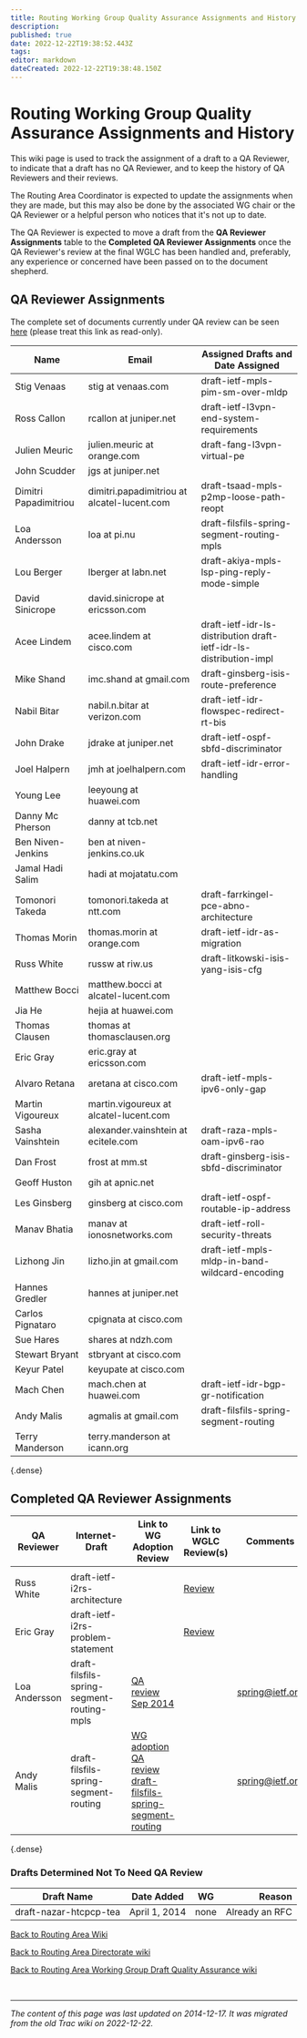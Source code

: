 ```yaml
---
title: Routing Working Group Quality Assurance Assignments and History
description: 
published: true
date: 2022-12-22T19:38:52.443Z
tags: 
editor: markdown
dateCreated: 2022-12-22T19:38:48.150Z
---
```


# Routing Working Group Quality Assurance Assignments and History

This wiki page is used to track the assignment of a draft to a QA Reviewer, to indicate that a draft has no QA Reviewer, and to keep the history of QA Reviewers and their reviews.

The Routing Area Coordinator is expected to update the assignments when they are made, but this may also be done by the associated WG chair or the QA Reviewer or a helpful person who notices that it's not up to date.

The QA Reviewer is expected to move a draft from the **QA Reviewer Assignments** table to the **Completed QA Reviewer Assignments** once the QA Reviewer's review at the final WGLC has been handled and, preferably, any experience or concerned have been passed on to the document shepherd.

## QA Reviewer Assignments

The complete set of documents currently under QA review can be seen [here](https://art.tools.ietf.org/tools/art/rtgdir/index.cgi/t=7238/queuedocs) (please treat this link as read-only). 

| Name                    |  Email                                        |  Assigned Drafts and Date Assigned                                     |
|-------------------------|-----------------------------------------------|------------------------------------------------------------------------|
|  Stig Venaas            |  stig at venaas.com                           |  draft-ietf-mpls-pim-sm-over-mldp                                      |
|  Ross Callon            |  rcallon at juniper.net                       |  draft-ietf-l3vpn-end-system-requirements                              |
|  Julien Meuric          |  julien.meuric at orange.com                  |  draft-fang-l3vpn-virtual-pe                                           |
|  John Scudder           |  jgs at juniper.net                           |                                                                        |
|  Dimitri Papadimitriou  |  dimitri.papadimitriou at alcatel-lucent.com  |  draft-tsaad-mpls-p2mp-loose-path-reopt                                |
|  Loa Andersson          |  loa at pi.nu                                 |  draft-filsfils-spring-segment-routing-mpls                            |
|  Lou Berger             |  lberger at labn.net                          |  draft-akiya-mpls-lsp-ping-reply-mode-simple                           |
|  David Sinicrope        |  david.sinicrope at ericsson.com              |                                                                        |
|  Acee Lindem            |  acee.lindem at cisco.com                     |  draft-ietf-idr-ls-distribution  draft-ietf-idr-ls-distribution-impl   |
|  Mike Shand             |  imc.shand at gmail.com                       |  draft-ginsberg-isis-route-preference                                  |
|  Nabil Bitar            |  nabil.n.bitar at verizon.com                 |  draft-ietf-idr-flowspec-redirect-rt-bis                               |
|  John Drake             |  jdrake at juniper.net                        |  draft-ietf-ospf-sbfd-discriminator                                    |
|  Joel Halpern           |  jmh at joelhalpern.com                       |  draft-ietf-idr-error-handling                                         |
|  Young Lee              |  leeyoung at huawei.com                       |                                                                        |
|  Danny Mc Pherson       |  danny at tcb.net                             |                                                                        |
|  Ben Niven-Jenkins      |  ben at niven-jenkins.co.uk                   |                                                                        |
|  Jamal Hadi Salim       |  hadi at mojatatu.com                         |                                                                        |
|  Tomonori Takeda        |  tomonori.takeda at ntt.com                   |  draft-farrkingel-pce-abno-architecture                                |
|  Thomas Morin           |  thomas.morin at orange.com                   |  draft-ietf-idr-as-migration                                           |
|  Russ White             |  russw at riw.us                              |  draft-litkowski-isis-yang-isis-cfg                                    |
|  Matthew Bocci          |  matthew.bocci at alcatel-lucent.com          |                                                                        |
|  Jia He                 |  hejia at huawei.com                          |                                                                        |
|  Thomas Clausen         |  thomas at thomasclausen.org                  |                                                                        |
|  Eric Gray              |  eric.gray at ericsson.com                    |                                                                        |
|  Alvaro Retana          |  aretana at cisco.com                         |  draft-ietf-mpls-ipv6-only-gap                                         |
|  Martin Vigoureux       |  martin.vigoureux at alcatel-lucent.com       |                                                                        |
|  Sasha Vainshtein       |  alexander.vainshtein at ecitele.com          |  draft-raza-mpls-oam-ipv6-rao                                          |
|  Dan Frost              |  frost at mm.st                               |  draft-ginsberg-isis-sbfd-discriminator                                |
|  Geoff Huston           |  gih at apnic.net                             |                                                                        |
|  Les Ginsberg           |  ginsberg at cisco.com                        |  draft-ietf-ospf-routable-ip-address                                   |
|  Manav Bhatia           |  manav at ionosnetworks.com                   |  draft-ietf-roll-security-threats                                      |
|  Lizhong Jin            |  lizho.jin at gmail.com                       |  draft-ietf-mpls-mldp-in-band-wildcard-encoding                        |
|  Hannes Gredler         |  hannes at juniper.net                        |                                                                        |
|  Carlos Pignataro       |  cpignata at cisco.com                        |                                                                        |
|  Sue Hares              |  shares at ndzh.com                           |                                                                        |
|  Stewart Bryant         |  stbryant at cisco.com                        |                                                                        |
|  Keyur Patel            |  keyupate at cisco.com                        |                                                                        |
|  Mach Chen              |  mach.chen at huawei.com                      |  draft-ietf-idr-bgp-gr-notification                                    |
|  Andy Malis             |  agmalis at gmail.com                         |  draft-filsfils-spring-segment-routing                                 |
|  Terry Manderson        |  terry.manderson at icann.org                 |                                                                        |
{.dense}

## Completed QA Reviewer Assignments 

| QA Reviewer     |  Internet-Draft                              |  Link to WG Adoption Review                                   |  Link to WGLC Review(s)  |  Comments   |
|-----------------|----------------------------------------------|---------------------------------------------------------------|--------------------------|-------------|
|                 |                                              |                                                               |                          |             |
|  Russ White     |  draft-ietf-i2rs-architecture                |                                                               |  [Review](http://www.ietf.org/mail-archive/web/rtg-dir/current/msg02501.html)                  |             |
|  Eric Gray      |  draft-ietf-i2rs-problem-statement           |                                                               |  [Review](http://www.ietf.org/mail-archive/web/rtg-dir/current/msg02500.html)                  |             |
|  Loa Andersson  |  draft-filsfils-spring-segment-routing-mpls  |  [QA review Sep 2014](https://trac.ietf.org/trac/rtg/wiki/QA%20review%20Sep%202014)                                           |                          |  spring@ietf.org   |
|  Andy Malis     |  draft-filsfils-spring-segment-routing       |  [WG adoption QA review draft-filsfils-spring-segment-routing](https://trac.ietf.org/trac/rtg/wiki/WG%20adoption%20QA%20review%20draft-filsfils-spring-segment-routing)  |                          |  spring@ietf.org   |
{.dense}

### Drafts Determined Not To Need QA Review

| Draft Name               |  Date Added     |  WG    |           Reason  |
|--------------------------|-----------------|--------|------------------:|
|  draft-nazar-htcpcp-tea  |  April 1, 2014  |  none  |  Already an RFC   |

[Back to Routing Area Wiki](/group/rtg)

[Back to Routing Area Directorate wiki](/group/rtg/RtgDir)

[Back to Routing Area Working Group Draft Quality Assurance wiki](/group/rtg/RtgDirDocQa)

&nbsp;
&nbsp;
&nbsp;

---

*The content of this page was last updated on 2014-12-17. It was migrated from the old Trac wiki on 2022-12-22.*